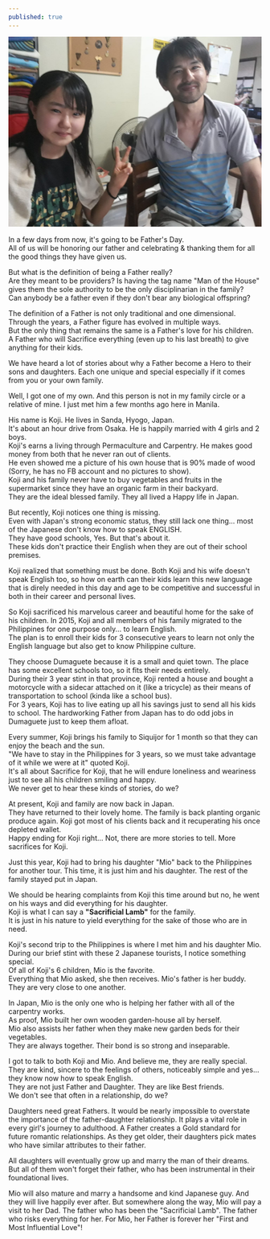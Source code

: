 ```yaml
---
published: true
---
```

![Father](/images/Father.jpg)

In a few days from now, it's going to be Father's Day.   
All of us will be honoring our father and celebrating & thanking them for all the good things they have given us.

But what is the definition of being a Father really?   
Are they meant to be providers? Is having the tag name "Man of the House" gives them the sole authority to be the only disciplinarian in the family?   
Can anybody be a father even if they don't bear any biological offspring?  

The definition of a Father is not only traditional and one dimensional. Through the years, a Father figure has evolved in multiple ways.   
But the only thing that remains the same is a Father's love for his children.   
A Father who will Sacrifice everything (even up to his last breath) to give anything for their kids. 

We have heard a lot of stories about why a Father become a Hero to their sons and daughters. Each one unique and special especially if it comes from you or your own family.

Well, I got one of my own. And this person is not in my family circle or a relative of mine. I just met him a few months ago here in Manila.

His name is Koji. He lives in Sanda, Hyogo, Japan.   
It's about an hour drive from Osaka. 
He is happily married with 4 girls and 2 boys.   
Koji's earns a living through Permaculture and Carpentry. He makes good money from both that he never ran out of clients.   
He even showed me a picture of his own house that is 90% made of wood (Sorry, he has no FB account and no pictures to show).   
Koji and his family never have to buy vegetables and fruits in the supermarket since they have an organic farm in their backyard.   
They are the ideal blessed family. They all lived a Happy life in Japan.

But recently, Koji notices one thing is missing.   
Even with Japan's strong economic status, they still lack one thing... most of the Japanese don't know how to speak ENGLISH.   
They have good schools, Yes. But that's about it.   
These kids don't practice their English when they are out of their school premises.

Koji realized that something must be done. Both Koji and his wife doesn't speak English too, so how on earth can their kids learn this new language that is direly needed in this day and age to be competitive and successful in both in their career and personal lives. 

So Koji sacrificed his marvelous career and beautiful home for the sake of his children. 
In 2015, Koji and all members of his family migrated to the Philippines for one purpose only... to learn English.   
The plan is to enroll their kids for 3 consecutive years to learn not only the English language but also get to know Philippine culture. 

They choose Dumaguete because it is a small and quiet town. The place has some excellent schools too, so it fits their needs entirely.   
During their 3 year stint in that province, Koji rented a house and bought a motorcycle with a sidecar attached on it (like a tricycle) as their means of transportation to school (kinda like a school bus).   
For 3 years, Koji has to live eating up all his savings just to send all his kids to school. The hardworking Father from Japan has to do odd jobs in Dumaguete just to keep them afloat.

Every summer, Koji brings his family to Siquijor for 1 month so that they can enjoy the beach and the sun.   
"We have to stay in the Philippines for 3 years, so we must take advantage of it while we were at it" quoted Koji.   
It's all about Sacrifice for Koji, that he will endure loneliness and weariness just to see all his children smiling and happy.   
We never get to hear these kinds of stories, do we?

At present, Koji and family are now back in Japan.   
They have returned to their lovely home. The family is back planting organic produce again.
Koji got most of his clients back and it recuperating his once depleted wallet.   
Happy ending for Koji right... Not, there are more stories to tell. More sacrifices for Koji. 

Just this year, Koji had to bring his daughter "Mio" back to the Philippines for another tour. This time, it is just him and his daughter. The rest of the family stayed put in Japan.

We should be hearing complaints from Koji this time around but no, he went on his ways and did everything for his daughter.   
Koji is what I can say a **"Sacrificial Lamb"** for the family.   
It is just in his nature to yield everything for the sake of those who are in need. 

Koji's second trip to the Philippines is where I met him and his daughter Mio. During our brief stint with these 2 Japanese tourists, I notice something special.   
Of all of Koji's 6 children, Mio is the favorite.   
Everything that Mio asked, she then receives. Mio's father is her buddy. They are very close to one another. 

In Japan, Mio is the only one who is helping her father with all of the carpentry works.   
As proof, Mio built her own wooden garden-house all by herself.   
Mio also assists her father when they make new garden beds for their vegetables.   
They are always together. Their bond is so strong and inseparable. 

I got to talk to both Koji and Mio. And believe me, they are really special. They are kind, sincere to the feelings of others, noticeably simple and yes... they know now how to speak English.   
They are not just Father and Daughter. They are like Best friends.   
We don't see that often in a relationship, do we?

Daughters need great Fathers. It would be nearly impossible to overstate the importance of the father-daughter relationship. It plays a vital role in every girl's journey to adulthood.
A Father creates a Gold standard for future romantic relationships. As they get older, their daughters pick mates who have similar attributes to their father.

All daughters will eventually grow up and marry the man of their dreams. But all of them won't forget their father, who has been instrumental in their foundational lives. 

Mio will also mature and marry a handsome and kind Japanese guy. And they will live happily ever after.
But somewhere along the way, Mio will pay a visit to her Dad.
The father who has been the "Sacrificial Lamb". The father who risks everything for her. 
For Mio, her Father is forever her "First and Most Influential Love"!

 

  